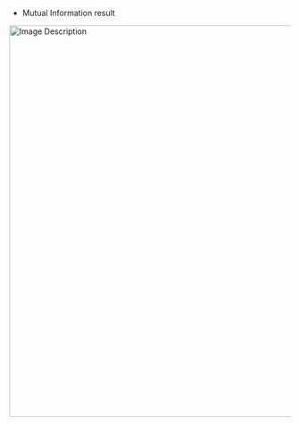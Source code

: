 - Mutual Information result

<img src="https://github.com/user-attachments/assets/da0f42e9-7683-4c51-8903-ff1b94f7e16e" alt="Image Description" style="width:700px;"/>

